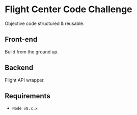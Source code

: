 # Flight Center Code Challenge

Objective code structured & reusable.

## Front-end

Build from the ground up.

## Backend

Flight API wrapper.

## Requirements

 * `Node v8.x.x`
